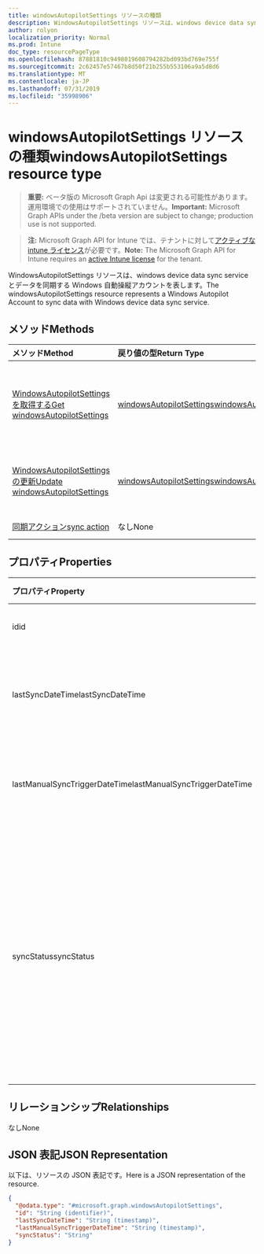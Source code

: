 ```yaml
---
title: windowsAutopilotSettings リソースの種類
description: WindowsAutopilotSettings リソースは、windows device data sync service とデータを同期する Windows 自動操縦アカウントを表します。
author: rolyon
localization_priority: Normal
ms.prod: Intune
doc_type: resourcePageType
ms.openlocfilehash: 87881810c9498019608794282bd093bd769e755f
ms.sourcegitcommit: 2c62457e57467b8d50f21b255b553106a9a5d8d6
ms.translationtype: MT
ms.contentlocale: ja-JP
ms.lasthandoff: 07/31/2019
ms.locfileid: "35998906"
---
```

# <a name="windowsautopilotsettings-resource-type"></a><span data-ttu-id="4cacb-103">windowsAutopilotSettings リソースの種類</span><span class="sxs-lookup"><span data-stu-id="4cacb-103">windowsAutopilotSettings resource type</span></span>

> <span data-ttu-id="4cacb-104">**重要:** ベータ版の Microsoft Graph Api は変更される可能性があります。運用環境での使用はサポートされていません。</span><span class="sxs-lookup"><span data-stu-id="4cacb-104">**Important:** Microsoft Graph APIs under the /beta version are subject to change; production use is not supported.</span></span>

> <span data-ttu-id="4cacb-105">**注:** Microsoft Graph API for Intune では、テナントに対して[アクティブな intune ライセンス](https://go.microsoft.com/fwlink/?linkid=839381)が必要です。</span><span class="sxs-lookup"><span data-stu-id="4cacb-105">**Note:** The Microsoft Graph API for Intune requires an [active Intune license](https://go.microsoft.com/fwlink/?linkid=839381) for the tenant.</span></span>

<span data-ttu-id="4cacb-106">WindowsAutopilotSettings リソースは、windows device data sync service とデータを同期する Windows 自動操縦アカウントを表します。</span><span class="sxs-lookup"><span data-stu-id="4cacb-106">The windowsAutopilotSettings resource represents a Windows Autopilot Account to sync data with Windows device data sync service.</span></span>

## <a name="methods"></a><span data-ttu-id="4cacb-107">メソッド</span><span class="sxs-lookup"><span data-stu-id="4cacb-107">Methods</span></span>
|<span data-ttu-id="4cacb-108">メソッド</span><span class="sxs-lookup"><span data-stu-id="4cacb-108">Method</span></span>|<span data-ttu-id="4cacb-109">戻り値の型</span><span class="sxs-lookup"><span data-stu-id="4cacb-109">Return Type</span></span>|<span data-ttu-id="4cacb-110">説明</span><span class="sxs-lookup"><span data-stu-id="4cacb-110">Description</span></span>|
|:---|:---|:---|
|[<span data-ttu-id="4cacb-111">WindowsAutopilotSettings を取得する</span><span class="sxs-lookup"><span data-stu-id="4cacb-111">Get windowsAutopilotSettings</span></span>](../api/intune-enrollment-windowsautopilotsettings-get.md)|[<span data-ttu-id="4cacb-112">windowsAutopilotSettings</span><span class="sxs-lookup"><span data-stu-id="4cacb-112">windowsAutopilotSettings</span></span>](../resources/intune-enrollment-windowsautopilotsettings.md)|<span data-ttu-id="4cacb-113">[WindowsAutopilotSettings](../resources/intune-enrollment-windowsautopilotsettings.md)オブジェクトのプロパティとリレーションシップを読み取ります。</span><span class="sxs-lookup"><span data-stu-id="4cacb-113">Read properties and relationships of the [windowsAutopilotSettings](../resources/intune-enrollment-windowsautopilotsettings.md) object.</span></span>|
|[<span data-ttu-id="4cacb-114">WindowsAutopilotSettings の更新</span><span class="sxs-lookup"><span data-stu-id="4cacb-114">Update windowsAutopilotSettings</span></span>](../api/intune-enrollment-windowsautopilotsettings-update.md)|[<span data-ttu-id="4cacb-115">windowsAutopilotSettings</span><span class="sxs-lookup"><span data-stu-id="4cacb-115">windowsAutopilotSettings</span></span>](../resources/intune-enrollment-windowsautopilotsettings.md)|<span data-ttu-id="4cacb-116">[WindowsAutopilotSettings](../resources/intune-enrollment-windowsautopilotsettings.md)オブジェクトのプロパティを更新します。</span><span class="sxs-lookup"><span data-stu-id="4cacb-116">Update the properties of a [windowsAutopilotSettings](../resources/intune-enrollment-windowsautopilotsettings.md) object.</span></span>|
|[<span data-ttu-id="4cacb-117">同期アクション</span><span class="sxs-lookup"><span data-stu-id="4cacb-117">sync action</span></span>](../api/intune-enrollment-windowsautopilotsettings-sync.md)|<span data-ttu-id="4cacb-118">なし</span><span class="sxs-lookup"><span data-stu-id="4cacb-118">None</span></span>|<span data-ttu-id="4cacb-119">まだ文書化されていません</span><span class="sxs-lookup"><span data-stu-id="4cacb-119">Not yet documented</span></span>|

## <a name="properties"></a><span data-ttu-id="4cacb-120">プロパティ</span><span class="sxs-lookup"><span data-stu-id="4cacb-120">Properties</span></span>
|<span data-ttu-id="4cacb-121">プロパティ</span><span class="sxs-lookup"><span data-stu-id="4cacb-121">Property</span></span>|<span data-ttu-id="4cacb-122">型</span><span class="sxs-lookup"><span data-stu-id="4cacb-122">Type</span></span>|<span data-ttu-id="4cacb-123">説明</span><span class="sxs-lookup"><span data-stu-id="4cacb-123">Description</span></span>|
|:---|:---|:---|
|<span data-ttu-id="4cacb-124">id</span><span class="sxs-lookup"><span data-stu-id="4cacb-124">id</span></span>|<span data-ttu-id="4cacb-125">String</span><span class="sxs-lookup"><span data-stu-id="4cacb-125">String</span></span>|<span data-ttu-id="4cacb-126">オブジェクトの GUID</span><span class="sxs-lookup"><span data-stu-id="4cacb-126">The GUID for the object</span></span>|
|<span data-ttu-id="4cacb-127">lastSyncDateTime</span><span class="sxs-lookup"><span data-stu-id="4cacb-127">lastSyncDateTime</span></span>|<span data-ttu-id="4cacb-128">DateTimeOffset</span><span class="sxs-lookup"><span data-stu-id="4cacb-128">DateTimeOffset</span></span>|<span data-ttu-id="4cacb-129">DDS サービスによる最終データ同期日時。</span><span class="sxs-lookup"><span data-stu-id="4cacb-129">Last data sync date time with DDS service.</span></span>|
|<span data-ttu-id="4cacb-130">lastManualSyncTriggerDateTime</span><span class="sxs-lookup"><span data-stu-id="4cacb-130">lastManualSyncTriggerDateTime</span></span>|<span data-ttu-id="4cacb-131">DateTimeOffset</span><span class="sxs-lookup"><span data-stu-id="4cacb-131">DateTimeOffset</span></span>|<span data-ttu-id="4cacb-132">DDS サービスによる最終データ同期日時。</span><span class="sxs-lookup"><span data-stu-id="4cacb-132">Last data sync date time with DDS service.</span></span>|
|<span data-ttu-id="4cacb-133">syncStatus</span><span class="sxs-lookup"><span data-stu-id="4cacb-133">syncStatus</span></span>|[<span data-ttu-id="4cacb-134">windowsAutopilotSyncStatus</span><span class="sxs-lookup"><span data-stu-id="4cacb-134">windowsAutopilotSyncStatus</span></span>](../resources/intune-enrollment-windowsautopilotsyncstatus.md)|<span data-ttu-id="4cacb-135">デバイスデータ同期 (DDS) サービスとの同期の状態を示します。</span><span class="sxs-lookup"><span data-stu-id="4cacb-135">Indicates the status of sync with Device data sync (DDS) service.</span></span> <span data-ttu-id="4cacb-136">可能な値は、`unknown`、`inProgress`、`completed`、`failed` です。</span><span class="sxs-lookup"><span data-stu-id="4cacb-136">Possible values are: `unknown`, `inProgress`, `completed`, `failed`.</span></span>|

## <a name="relationships"></a><span data-ttu-id="4cacb-137">リレーションシップ</span><span class="sxs-lookup"><span data-stu-id="4cacb-137">Relationships</span></span>
<span data-ttu-id="4cacb-138">なし</span><span class="sxs-lookup"><span data-stu-id="4cacb-138">None</span></span>

## <a name="json-representation"></a><span data-ttu-id="4cacb-139">JSON 表記</span><span class="sxs-lookup"><span data-stu-id="4cacb-139">JSON Representation</span></span>
<span data-ttu-id="4cacb-140">以下は、リソースの JSON 表記です。</span><span class="sxs-lookup"><span data-stu-id="4cacb-140">Here is a JSON representation of the resource.</span></span>
<!-- {
  "blockType": "resource",
  "keyProperty": "id",
  "@odata.type": "microsoft.graph.windowsAutopilotSettings"
}
-->
``` json
{
  "@odata.type": "#microsoft.graph.windowsAutopilotSettings",
  "id": "String (identifier)",
  "lastSyncDateTime": "String (timestamp)",
  "lastManualSyncTriggerDateTime": "String (timestamp)",
  "syncStatus": "String"
}
```





